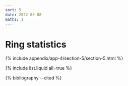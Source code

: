 ```yaml
---
sort: 5
date: 2022-03-08
maths: 1
---
```


# Ring statistics


{% include appendix/app-4/section-5/section-5.html %}

{% include list.liquid all=true %}

{% bibliography --cited %}

